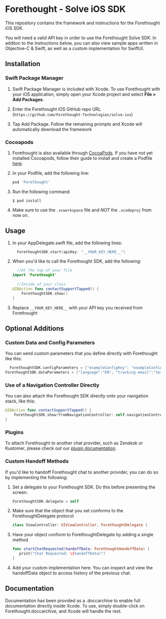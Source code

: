 # Forethought - Solve iOS SDK

This repository contains the framework and instructions for the Forethought iOS SDK.

You will need a valid API key in order to use the Forethought Solve SDK. In additon to the instructions below, you can also view sample apps written in Objective-C & Swift, as well as a custom implementation for SwiftUI.

## Installation

### Swift Package Manager

1. Swift Package Manager is included with Xcode. To use Forethought with your iOS application, simply open your Xcode project and select **File > Add Packages**.

1. Enter the Forethought iOS GitHub repo URL (`https://github.com/Forethought-Technologies/solve-ios`)

1. Tap Add Package. Follow the remaining prompts and Xcode will automatically download the framework

### Cocoapods

1. Forethought is also available through [CocoaPods](http://cocoapods.org). If you have not yet installed Cocoapods, follow their guide to install and create a Podfile [here](https://guides.cocoapods.org/using/getting-started.html).  

1. In your Podfile, add the following line:
   ```ruby
   pod 'Forethought'
   ```
1. Run the following command:
   ```
   $ pod install
   ```
1. Make sure to use the `.xcworkspace` file and *NOT* the `.xcodeproj` from now on.
   
## Usage

1. In your AppDelegate.swift file, add the following lines:
   ```swift
	 ForethoughtSDK.start(apiKey: "__YOUR_KEY_HERE__")
   ```
1. When you'd like to call the Forethought SDK, add the following:
   ```swift
	 //At the top of your file
   import 'Forethought'
	 
	 //Inside of your class
   @IBAction func contactSupportTapped() {
       ForethoughtSDK.show()
   }
   ```
1. Replace `__YOUR_KEY_HERE__` with your API key you received from Forethought


## Optional Additions

### Custom Data and Config Parameters

You can send custom parameters that you define directly with Forethought like this:
   ```swift
	 ForethoughtSDK.configParameters = ["exampleConfigKey": "exampleConfigValue"]
   ForethoughtSDK.dataParameters = ["language":"EN", "tracking-email":"test@ft.ai"]
   ```

### Use of a Navigation Controller Directly

You can also attach the Forethought SDK directly onto your navigation stack, like this:
   ```swift
   @IBAction func contactSupportTapped() {
       ForethoughtSDK.show(fromNavigationController: self.navigationController)
   }
   ```
 
### Plugins

To attach Forethought to another chat provider, such as Zendesk or Kustomer, please check out our [plugin documentation](Plugins/Plugins.md).
 
### Custom Handoff Methods

If you'd like to handoff Forethought chat to another provider, you can do so by implementing the following:

1. Set a delegate to your Forethought SDK. Do this before presenting the screen:
   ```swift
   ForethoughtSDK.delegate = self
   ```
1. Make sure that the object that you set conforms to the ForethoughtDelegate protocol
   ```swift
   class ViewController: UIViewController, ForethoughtDelegate {
   ```
   
1. Have your object conform to ForethoughtDelegate by adding a single method
   ```swift
   func startChatRequested(handoffData: ForethoughtHandoffData) {
      print("Chat Requested: \(handoffData)")
   }
   ```
1. Add your custom implementation here. You can inspect and view the handoffData object to access history of the previous chat.

## Documentation

Documentation has been provided as a .doccarchive to enable full documentation directly inside Xcode. To use, simply double-click on Forethought.doccarchive, and Xcode will handle the rest.
